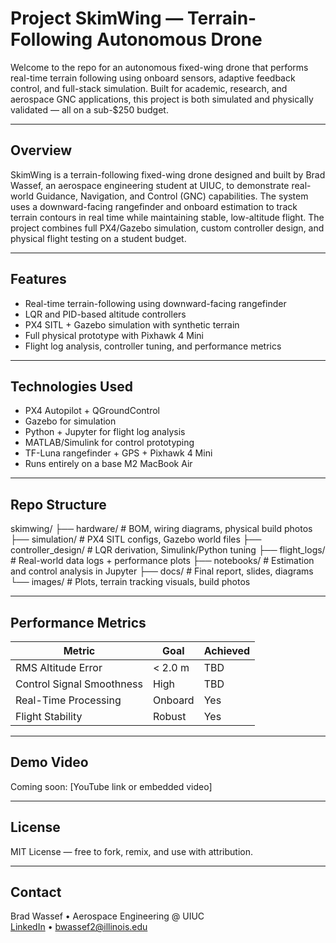 # Project SkimWing — Terrain-Following Autonomous Drone

Welcome to the repo for an autonomous fixed-wing drone that performs real-time terrain following using onboard sensors, adaptive feedback control, and full-stack simulation. Built for academic, research, and aerospace GNC applications, this project is both simulated and physically validated — all on a sub-$250 budget.

---

## Overview

SkimWing is a terrain-following fixed-wing drone designed and built by Brad Wassef, an aerospace engineering student at UIUC, to demonstrate real-world Guidance, Navigation, and Control (GNC) capabilities. The system uses a downward-facing rangefinder and onboard estimation to track terrain contours in real time while maintaining stable, low-altitude flight. The project combines full PX4/Gazebo simulation, custom controller design, and physical flight testing on a student budget.

---

## Features

- Real-time terrain-following using downward-facing rangefinder
- LQR and PID-based altitude controllers
- PX4 SITL + Gazebo simulation with synthetic terrain
- Full physical prototype with Pixhawk 4 Mini
- Flight log analysis, controller tuning, and performance metrics

---

## Technologies Used

- PX4 Autopilot + QGroundControl
- Gazebo for simulation
- Python + Jupyter for flight log analysis
- MATLAB/Simulink for control prototyping
- TF-Luna rangefinder + GPS + Pixhawk 4 Mini
- Runs entirely on a base M2 MacBook Air

---

## Repo Structure

skimwing/
├── hardware/               # BOM, wiring diagrams, physical build photos
├── simulation/             # PX4 SITL configs, Gazebo world files
├── controller_design/      # LQR derivation, Simulink/Python tuning
├── flight_logs/            # Real-world data logs + performance plots
├── notebooks/              # Estimation and control analysis in Jupyter
├── docs/                   # Final report, slides, diagrams
└── images/                 # Plots, terrain tracking visuals, build photos


---

## Performance Metrics

| Metric                     | Goal        | Achieved |
|---------------------------|-------------|----------|
| RMS Altitude Error        | < 2.0 m     | TBD      |
| Control Signal Smoothness | High        | TBD      |
| Real-Time Processing      | Onboard     | Yes      |
| Flight Stability          | Robust      | Yes      |

---

## Demo Video

Coming soon: [YouTube link or embedded video]

---

## License

MIT License — free to fork, remix, and use with attribution.

---

## Contact

Brad Wassef • Aerospace Engineering @ UIUC  
[LinkedIn](https://www.linkedin.com/in/bwassef/) • bwassef2@illinois.edu

